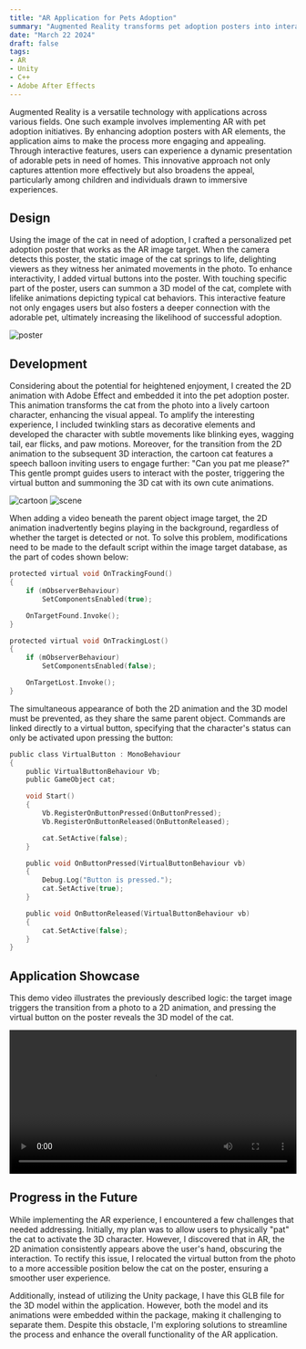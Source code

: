 ```yaml
---
title: "AR Application for Pets Adoption"
summary: "Augmented Reality transforms pet adoption posters into interactive experiences, attracting broader audiences and enhancing engagement."
date: "March 22 2024"
draft: false
tags:
- AR
- Unity
- C++
- Adobe After Effects
---
```


Augmented Reality is a versatile technology with applications across various fields. One such example involves implementing AR with pet adoption initiatives. By enhancing adoption posters with AR elements, the application aims to make the process more engaging and appealing. Through interactive features, users can experience a dynamic presentation of adorable pets in need of homes. This innovative approach not only captures attention more effectively but also broadens the appeal, particularly among children and individuals drawn to immersive experiences.

## Design

Using the image of the cat in need of adoption, I crafted a personalized pet adoption poster that works as the AR image target. When the camera detects this poster, the static image of the cat springs to life, delighting viewers as they witness her animated movements in the photo. To enhance interactivity, I added virtual buttons into the poster. With touching specific part of the poster, users can summon a 3D model of the cat, complete with lifelike animations depicting typical cat behaviors. This interactive feature not only engages users but also fosters a deeper connection with the adorable pet, ultimately increasing the likelihood of successful adoption.

![poster](p2-1.jpg)

## Development

Considering about the potential for heightened enjoyment, I created the 2D animation with Adobe Effect and embedded it into the pet adoption poster. This animation transforms the cat from the photo into a lively cartoon character, enhancing the visual appeal. To amplify the interesting experience, I included twinkling stars as decorative elements and developed the character with subtle movements like blinking eyes, wagging tail, ear flicks, and paw motions. Moreover, for the transition from the 2D animation to the subsequent 3D interaction, the cartoon cat features a speech balloon inviting users to engage further: "Can you pat me please?" This gentle prompt guides users to interact with the poster, triggering the virtual button and summoning the 3D cat with its own cute animations.

![cartoon](p2-2.png)
![scene](p2-3.jpg.png)

When adding a video beneath the parent object image target, the 2D animation inadvertently begins playing in the background, regardless of whether the target is detected or not. To solve this problem, modifications need to be made to the default script within the image target database, as the part of codes shown below:

```c
protected virtual void OnTrackingFound()
{
    if (mObserverBehaviour)
        SetComponentsEnabled(true);

    OnTargetFound.Invoke();
}

protected virtual void OnTrackingLost()
{
    if (mObserverBehaviour)
        SetComponentsEnabled(false);

    OnTargetLost.Invoke();
}
```

The simultaneous appearance of both the 2D animation and the 3D model must be prevented, as they share the same parent object. Commands are linked directly to a virtual button, specifying that the character's status can only be activated upon pressing the button:

```c
public class VirtualButton : MonoBehaviour
{
    public VirtualButtonBehaviour Vb;
    public GameObject cat;

    void Start()
    {
        Vb.RegisterOnButtonPressed(OnButtonPressed);
        Vb.RegisterOnButtonReleased(OnButtonReleased);

        cat.SetActive(false);
    }

    public void OnButtonPressed(VirtualButtonBehaviour vb)
    {
        Debug.Log("Button is pressed.");
        cat.SetActive(true);
    }

    public void OnButtonReleased(VirtualButtonBehaviour vb)
    {
        cat.SetActive(false);
    }
}
```

## Application Showcase

This demo video illustrates the previously described logic: the target image triggers the transition from a photo to a 2D animation, and pressing the virtual button on the poster reveals the 3D model of the cat. 

<!-- ![demo video](democat.mp4) -->
<div style="display: flex; justify-content: center; align-items: center;">
  <video width="640" controls>
    <source src="/images/democat.mp4" type="video/mp4">
    Your browser does not support the video tag.
  </video>
</div>

## Progress in the Future

While implementing the AR experience, I encountered a few challenges that needed addressing. Initially, my plan was to allow users to physically "pat" the cat to activate the 3D character. However, I discovered that in AR, the 2D animation consistently appears above the user's hand, obscuring the interaction. To rectify this issue, I relocated the virtual button from the photo to a more accessible position below the cat on the poster, ensuring a smoother user experience.

Additionally, instead of utilizing the Unity package, I have this GLB file for the 3D model within the application. However, both the model and its animations were embedded within the package, making it challenging to separate them. Despite this obstacle, I'm exploring solutions to streamline the process and enhance the overall functionality of the AR application.